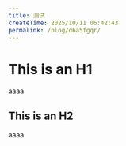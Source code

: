 ```yaml
---
title: 测试
createTime: 2025/10/11 06:42:43
permalink: /blog/d6a5fgqr/
---
```


# This is an H1
aaaa

## This is an H2
aaaa
